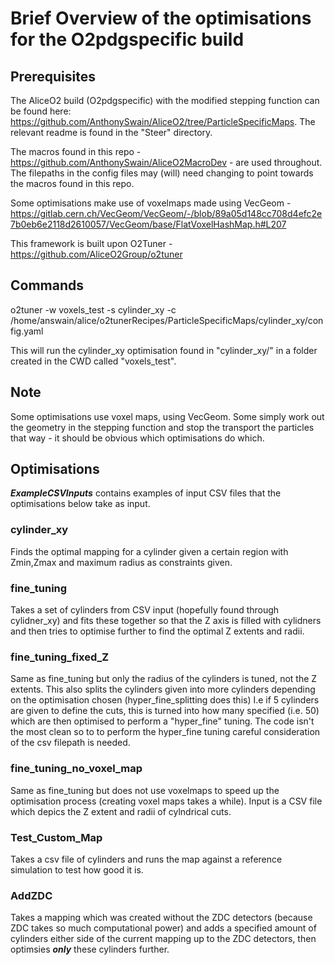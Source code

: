 # Brief Overview of the optimisations for the O2pdgspecific build

## Prerequisites
The AliceO2 build (O2pdgspecific) with the modified stepping function can be found here: https://github.com/AnthonySwain/AliceO2/tree/ParticleSpecificMaps. The relevant readme is found in the "Steer" directory.

The macros found in this repo - https://github.com/AnthonySwain/AliceO2MacroDev - are used throughout. The filepaths in the config files may (will) need changing to point towards the macros found in this repo.

Some optimisations make use of voxelmaps made using VecGeom - https://gitlab.cern.ch/VecGeom/VecGeom/-/blob/89a05d148cc708d4efc2e7b0eb6e2118d2610057/VecGeom/base/FlatVoxelHashMap.h#L207

This framework is built upon O2Tuner - https://github.com/AliceO2Group/o2tuner 

## Commands
o2tuner -w voxels_test -s cylinder_xy -c /home/answain/alice/o2tunerRecipes/ParticleSpecificMaps/cylinder_xy/config.yaml

This will run the cylinder_xy optimisation found in "cylinder_xy/" in a folder created in the CWD called "voxels_test".

## Note
Some optimisations use voxel maps, using VecGeom. Some simply work out the geometry in the stepping function and stop the transport the particles that way - it should be obvious which optimisations do which. 

## Optimisations

***ExampleCSVInputs*** contains examples of input CSV files that the optimisations below take as input. 

### cylinder_xy
Finds the optimal mapping for a cylinder given a certain region with Zmin,Zmax and maximum radius as constraints given.

### fine_tuning
Takes a set of cylinders from CSV input (hopefully found through cylidner_xy) and fits these together so that the Z axis is
filled with cylidners and then tries to optimise further to find the optimal Z extents and radii. 

### fine_tuning_fixed_Z
Same as fine_tuning but only the radius of the cylinders is tuned, not the Z extents. 
This also splits the cylinders given into more cylinders depending on the optimisation chosen (hyper_fine_splitting does this)
 I.e if 5 cylinders are given to define the cuts, this is turned into how many specified (i.e. 50) which are then optimised to perform a "hyper_fine" 
 tuning. The code isn't the most clean so to to perform the hyper_fine tuning careful consideration of the csv filepath is needed. 

### fine_tuning_no_voxel_map
Same as fine_tuning but does not use voxelmaps to speed up the optimisation process (creating voxel maps takes a while). Input is a CSV file which depics the Z extent and radii of cylndrical cuts.

### Test_Custom_Map
Takes a csv file of cylinders and runs the map against a reference simulation to test how good it is. 

### AddZDC
Takes a mapping which was created without the ZDC detectors (because ZDC takes so much computational power) and adds a specified amount of cylinders
either side of the current mapping up to the ZDC detectors, then optimsies **_only_** these cylinders further. 

